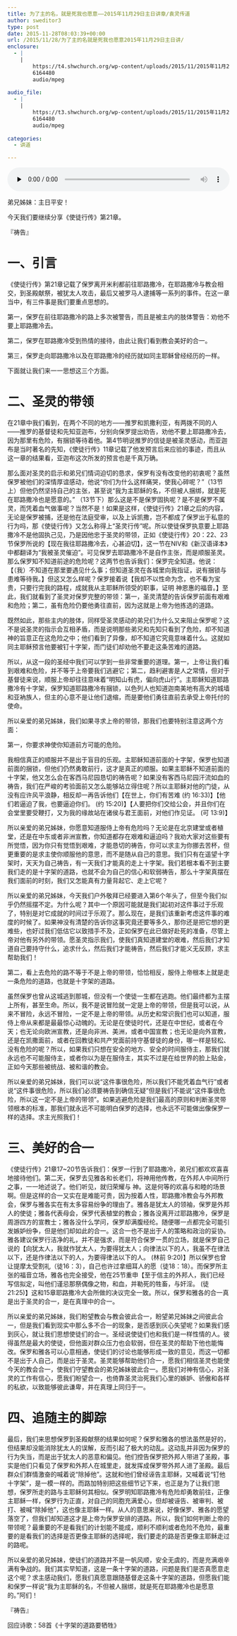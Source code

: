 ```yaml
---
title: 为了主的名，就是死我也愿意——2015年11月29日主日讲章/袁灵传道
author: sweditor3
type: post
date: 2015-11-28T08:03:39+00:00
url: /2015/11/28/为了主的名就是死我也愿意2015年11月29日主日讲/
enclosure:
  - |
    |
        https://t4.shwchurch.org/wp-content/uploads/2015/11/2015年11月29日讲道音频.mp3
        6164480
        audio/mpeg
        
audio_file:
  - |
    |
        https://t3.shwchurch.org/wp-content/uploads/2015/11/2015年11月29日讲道音频.mp3
        6164480
        audio/mpeg
        
categories:
  - 讲道

---
```

<audio class="wp-audio-shortcode" id="audio-13129-395" preload="none" style="width: 100%;" controls="controls"><source type="audio/mpeg" src="http://t5.shwchurch.org/wp-content/uploads/2015/11/2015年11月29日讲道音频.mp3?_=395" /><http://t5.shwchurch.org/wp-content/uploads/2015/11/2015年11月29日讲道音频.mp3></audio> 

弟兄姊妹：主日平安！ 

今天我们要继续分享《使徒行传》第21章。 

『祷告』 

# 一、引言
  


《使徒行传》第21章记载了保罗离开米利都前往耶路撒冷，在耶路撒冷与教会相交，到圣殿献祭，被犹太人攻击，最后又被罗马人逮捕等一系列的事件。在这一章当中，有三件事是我们要重点思想的。 

第一，保罗在前往耶路撒冷的路上多次被警告，而且是被主内的肢体警告：劝他不要上耶路撒冷去。
	  
第二，保罗在耶路撒冷受到热情的接待，由此让我们看到教会美好的合一。
	  
第三，保罗走向耶路撒冷以及在耶路撒冷的经历就如同主耶稣曾经经历的一样。 

下面就让我们来一一思想这三个方面。 

# 二、圣灵的带领
  


在21章中我们看到，在两个不同的地方&mdash;&mdash;推罗和凯撒利亚，有两拨不同的人&mdash;&mdash;推罗的基督徒和先知亚迦布，分别向保罗提出劝告，劝他不要上耶路撒冷去，因为那里有危险，有捆锁等待着他。第4节明说推罗的信徒是被圣灵感动，而亚迦布是当时著名的先知，《使徒行传》11章记载了他发预言后来应验的事迹，而且从这一章的结果看，亚迦布这次所发的预言也是千真万确。 

那么面对圣灵的启示和弟兄们情词迫切的恳求，保罗有没有改变他的初衷呢？虽然保罗被他们的深情厚谊感动，他说&ldquo;你们为什么这样痛哭，使我心碎呢？&rdquo;（13节上）但他仍然坚持自己的主张，甚至说&ldquo;我为主耶稣的名，不但被人捆绑，就是死在耶路撒冷也是愿意的。&rdquo; （13节下）那么这是不是保罗固执呢？是不是保罗不属灵，而凭着血气做事呢？当然不是！如果是这样，《使徒行传》21章之后的内容，无论是保罗被捕，还是他在法庭受审，以及上诉凯撒，岂不都成了保罗出于私意的行为吗，那《使徒行传》又怎么称得上&ldquo;圣灵行传&rdquo;呢。所以使徒保罗执意要上耶路撒冷不是他固执己见，乃是因他忠于圣灵的带领，正如《使徒行传》20：22、23节保罗所说的【现在我往耶路撒冷去，心甚迫切】，这一节在NIV和《新汉语译本》中都翻译为&ldquo;我被圣灵催迫&rdquo;。可见保罗去耶路撒冷不是自作主张，而是顺服圣灵。那么保罗知不知道前途的危险呢？这两节也告诉我们：保罗完全知道。他说：【（我）不知道在那里要遇见什么事；但知道圣灵在各城里向我指证，说有捆锁与患难等待我。】但这又怎么样呢？保罗接着说【我却不以性命为念，也不看为宝贵，只要行完我的路程，成就我从主耶稣所领受的职事，证明 神恩惠的福音。】至此，我们就看到了圣灵对保罗完整的带领：第一，圣灵清楚的告诉保罗前面有艰难和危险；第二，虽有危险仍要他勇往直前，因为这就是上帝为他拣选的道路。 

既然如此，那些主内的肢体，同样受圣灵感动的弟兄们为什么又来阻止保罗呢？这不是说圣灵的指示会互相矛盾，而是说明那些弟兄和先知只看到了危险，却不知道神的旨意正在这危险之中；他们看到了异像，却不知道它究竟意味着什么。这就如同主耶稣预言他要被钉十字架，而门徒们却劝他不要走这条苦难的道路。 

所以，从这一段的圣经中我们可以学到一些非常重要的道理。第一，上帝让我们看到艰难和危险，并不等于上帝要我们逃避它；第二，趋利避害是人之常情，但对于基督徒来说，顺服上帝却往往意味着&ldquo;明知山有虎，偏向虎山行&rdquo;。主耶稣知道耶路撒冷有十字架，保罗知道耶路撒冷有捆锁，以色列人也知道迦南美地有高大的城墙和亚衲族人，但主的心意不是让他们退缩，而是要他们勇往直前去承受上帝托付的使命。 

所以亲爱的弟兄姊妹，我们如果寻求上帝的带领，那我们也要特别注意这两个方面： 

第一，你要求神使你知道前方可能的危险。 

我相信真正的顺服并不是出于盲目的乐观。主耶稣知道前面的十字架，保罗也知道前面的捆锁，但他们仍然勇敢前行，这才是真正的顺服。如果主耶稣不知道前面的十字架，他又怎么会在客西马尼园恳切的祷告呢？如果没有客西马尼园汗流如血的祷告，我们在严峻的考验面前又怎么能够站立得住呢？所以主耶稣对他的门徒，从没有应许风平浪静，相反却一再告诉他们【在世上，你们有苦难 (约 16:33)】【他们若逼迫了我，也要逼迫你们。 (约 15:20)】【人要把你们交给公会，并且你们在会堂里要受鞭打，又为我的缘故站在诸侯与君王面前，对他们作见证。 (可 13:9)】
	  
所以亲爱的弟兄姊妹，你愿意知道服侍上帝有危险吗？无论是在北京建堂或者植堂，还是在中东或者非洲宣教，你知道都存在艰难和逼迫吗？我劝大家对这些要有所觉悟，因为你只有觉悟到艰难，才能恳切的祷告，你可以求主为你挪去苦杯，但更重要的是求主使你顺服他的意思，而不是随从自己的意思。我们只有在遥望十字架时，天天为自己祷告，有一天我们才能真的走上十字架。我们若根本看不到主要我们走的是十字架的道路，也就不会为自己的信心和软弱祷告，那么十字架真摆在我们面前的时刻，我们又怎能真有力量背起它、走上它呢？
	  
所以亲爱的弟兄姊妹，今天我们户外敬拜已经要进入第6个年头了，但至今我们似乎仍然摇摆不定。为什么呢？其中一个原因可能就是我们起初对这件事过于乐观了，特别是对它成就的时间过于乐观了。那么现在，是我们该重新考虑这件事的难度的时候了。如果神没有清楚的告诉你这事究竟还要等多久，那你还是把它想的更难些，也好过我们低估它以致措手不及，正如保罗在此已做好赴死的准备，尽管上帝对他有另外的带领。愿圣灵指示我们，使我们真知道建堂的艰难，然后我们才知道自己要持守什么，追求什么，然后我们才能祷告，然后我们才能义无反顾，求主帮助我们！ 

第二，看上去危险的路不等于不是上帝的带领，恰恰相反，服侍上帝根本上就是走一条危险的道路，也就是十字架的道路。 

虽然保罗也曾从这城逃到那城，但没有一个使徒一生都在逃跑。他们最终都为主摆上所有，甚至生命。所以，我不是说冒险就一定是上帝的带领，但是我可以说，从来不冒险，永远不冒险，一定不是上帝的带领。从历史和常识我们也可以知道，服侍上帝从来都是最最惊心动魄的。无论是在使徒时代，还是在中世纪，或者在今天；也无论向欧洲宣教，还是向非洲、美洲，或者中国宣教；也无论是向外宣教，还是在凯撒面前，或者在回教徒和共产党面前持守基督徒的身份，哪一样是轻松、没有危险的呢？所以，如果我们只想在安全的地方、安全的时间服侍主，那我们就永远也不可能服侍主，或者你以为是在服侍主，其实不过是在给世界的脸上贴金，正如今天那些被统战、被和谐的教会。 

所以亲爱的弟兄姊妹，我们可以说&ldquo;这件事很危险，所以我们不能凭着血气行&rdquo;或者说&ldquo;这件事很危险，所以我们必须要祷告到确信无疑&rdquo;但是我们不能说&ldquo;这件事很危险，所以这一定不是上帝的带领&rdquo;。如果逃避危险是我们最高的原则和判断圣灵带领根本的标准，那我们就永远不可能明白保罗的选择，也永远不可能做出像保罗一样的选择。求主光照我们！ 

# 三、美好的合一
  


《使徒行传》21章17~20节告诉我们：保罗一行到了耶路撒冷，弟兄们都欢欢喜喜地接待他们。第二天，保罗去见雅各和长老们，将神用他传教，在外邦人中间所行之事，一一地述说了。他们听见，就归荣耀与 神。这是何等的欢喜与和睦的场景啊。但是这样的合一又实在是难能可贵，因为按着人性，耶路撒冷教会与外邦教会，保罗与雅各实在有太多容易纷争的理由了。雅各是犹太人的领袖，保罗是外邦人的使徒；雅各代表母会，保罗代表植堂的教会；雅各没离开过耶路撒冷，保罗是周游四方的宣教士；雅各没什么学问，保罗却满腹经纶。随便哪一点都完全可能引发嫉妒纷争，但是他们却如此的合一。这合一也不是出于人的策略和政治的妥协。雅各建议保罗行洁净的礼，并不是强求，而是符合保罗一贯的立场，就是保罗自己说的【向犹太人，我就作犹太人，为要得犹太人；向律法以下的人，我虽不在律法以下，还是作律法以下的人，为要得律法以下的人。 (林前 9:20)】所以保罗也曾让提摩太受割礼（徒16：3），自己也许过拿细耳人的愿（徒18：18）。而保罗所主张的福音立场，雅各也完全接受，他在25节重申【至于信主的外邦人，我们已经写信拟定，叫他们谨忌那祭偶像之物，和血，并勒死的牲畜，与奸淫。 (徒 21:25)】这和15章耶路撒冷大会所做的决议完全一致。所以，保罗和雅各的合一真是出于圣灵的合一，是在真理中的合一。 

所以亲爱的弟兄姊妹，我们盼望教会与教会彼此合一，盼望弟兄姊妹之间彼此合一，但是我们看到现实中那么多不合一的现象，是否感到灰心失望呢？如果我们感到灰心，就让我们思想使徒们的合一。圣经说使徒们也和我们是一样性情的人。彼得虽然是最大的使徒，但他面对群众压力也会软弱，但在圣灵的帮助下他也能悔改。保罗和雅各可以心意相通，使徒们的讨论也能够形成一致的意见，而这一切都不是出于人自己，而是出于圣灵。圣灵能够帮助他们合一，愿我们相信圣灵也能使今天的教会合一，使我们守望教会的弟兄姊妹彼此合一。愿我们对神有信心，对圣灵的工作有信心，愿我们盼望合一，也倚靠圣灵治死我们心里的嫉妒、骄傲和各样的私欲，以致能够彼此谦卑，并在真理上同归于一。 

# 四、追随主的脚踪
  


最后，我们来思想保罗到圣殿献祭的结果如何呢？保罗和雅各的想法虽然是好的，但结果却没能消除犹太人的误解，反而引起了极大的动乱。这动乱并非因为保罗的行为失当，而是出于犹太人的恶意和偏见。他们控告保罗把外邦人带进了圣殿，事实是他们只看见了保罗和外邦人在城里走，就发挥成保罗带外邦人进了圣殿。最后群众们群情激奋的喊着说&ldquo;除掉他&rdquo;。这就和他们曾经诬告主耶稣，又喊着说&ldquo;钉他十字架&rdquo;，是一模一样的。而路加特别把这些细节记下来，也正是为了让我们思想，保罗所走的路与主耶稣何其相似。保罗明知耶路撒冷有危险却勇敢前往，正像主耶稣一样，保罗行为正直，对自己的同胞充满爱心，但却被诬告、被审判、被打、被喊&ldquo;除掉他&rdquo;，这也像主耶稣一样。从人的意思来说，好像保罗、雅各的愿望落空了，但我们却知道这才是上帝为保罗安排的道路。所以，我们如何判断上帝的带领呢？最重要的不是看我们的计划能不能成，顺利不顺利或者危险不危险，最重要的是看我们的选择是否更像主耶稣的选择呢，我们要走的路是否更像主耶稣走过的路呢。
	  
所以亲爱的弟兄姊妹，使徒们的道路并不是一帆风顺，安全无虞的，而是充满艰辛满有争战的。我们其实早知道，这是一条十字架的道路，问题是我们是否真愿意走这个呢？求主感动我们，愿我们真愿意跟随基督走这条十字架的道路，但愿我们能和保罗一样说&ldquo;我为主耶稣的名，不但被人捆绑，就是死在耶路撒冷也是愿意的。&rdquo;阿们！ 

『祷告』 

回应诗歌：58首《十字架的道路要牺牲》